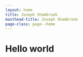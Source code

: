 ```yaml
---
layout: home
title: Joseph Shambrook
masthead-title: Joseph Shambrook
page-class: page--home
---
```


# Hello world